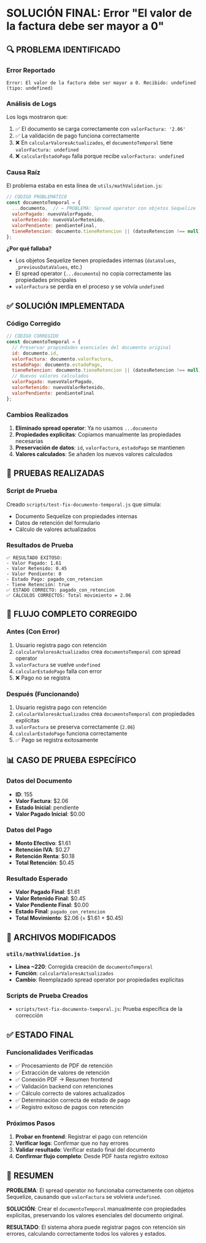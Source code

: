 # SOLUCIÓN FINAL: Error "El valor de la factura debe ser mayor a 0"

## 🔍 PROBLEMA IDENTIFICADO

### Error Reportado
```
Error: El valor de la factura debe ser mayor a 0. Recibido: undefined (tipo: undefined)
```

### Análisis de Logs
Los logs mostraron que:
1. ✅ El documento se carga correctamente con `valorFactura: '2.06'`
2. ✅ La validación de pago funciona correctamente
3. ❌ En `calcularValoresActualizados`, el `documentoTemporal` tiene `valorFactura: undefined`
4. ❌ `calcularEstadoPago` falla porque recibe `valorFactura: undefined`

### Causa Raíz
El problema estaba en esta línea de `utils/mathValidation.js`:

```javascript
// CÓDIGO PROBLEMÁTICO
const documentoTemporal = {
  ...documento,  // ← PROBLEMA: Spread operator con objetos Sequelize
  valorPagado: nuevoValorPagado,
  valorRetenido: nuevoValorRetenido,
  valorPendiente: pendienteFinal,
  tieneRetencion: documento.tieneRetencion || (datosRetencion !== null)
};
```

**¿Por qué fallaba?**
- Los objetos Sequelize tienen propiedades internas (`dataValues`, `_previousDataValues`, etc.)
- El spread operator (`...documento`) no copia correctamente las propiedades principales
- `valorFactura` se perdía en el proceso y se volvía `undefined`

## ✅ SOLUCIÓN IMPLEMENTADA

### Código Corregido
```javascript
// CÓDIGO CORREGIDO
const documentoTemporal = {
  // Preservar propiedades esenciales del documento original
  id: documento.id,
  valorFactura: documento.valorFactura,
  estadoPago: documento.estadoPago,
  tieneRetencion: documento.tieneRetencion || (datosRetencion !== null),
  // Nuevos valores calculados
  valorPagado: nuevoValorPagado,
  valorRetenido: nuevoValorRetenido,
  valorPendiente: pendienteFinal
};
```

### Cambios Realizados
1. **Eliminado spread operator**: Ya no usamos `...documento`
2. **Propiedades explícitas**: Copiamos manualmente las propiedades necesarias
3. **Preservación de datos**: `id`, `valorFactura`, `estadoPago` se mantienen
4. **Valores calculados**: Se añaden los nuevos valores calculados

## 🧪 PRUEBAS REALIZADAS

### Script de Prueba
Creado `scripts/test-fix-documento-temporal.js` que simula:
- Documento Sequelize con propiedades internas
- Datos de retención del formulario
- Cálculo de valores actualizados

### Resultados de Prueba
```
✅ RESULTADO EXITOSO:
- Valor Pagado: 1.61
- Valor Retenido: 0.45
- Valor Pendiente: 0
- Estado Pago: pagado_con_retencion
- Tiene Retención: true
✅ ESTADO CORRECTO: pagado_con_retencion
✅ CÁLCULOS CORRECTOS: Total movimiento = 2.06
```

## 🎯 FLUJO COMPLETO CORREGIDO

### Antes (Con Error)
1. Usuario registra pago con retención
2. `calcularValoresActualizados` crea `documentoTemporal` con spread operator
3. `valorFactura` se vuelve `undefined`
4. `calcularEstadoPago` falla con error
5. ❌ Pago no se registra

### Después (Funcionando)
1. Usuario registra pago con retención
2. `calcularValoresActualizados` crea `documentoTemporal` con propiedades explícitas
3. `valorFactura` se preserva correctamente (`2.06`)
4. `calcularEstadoPago` funciona correctamente
5. ✅ Pago se registra exitosamente

## 📊 CASO DE PRUEBA ESPECÍFICO

### Datos del Documento
- **ID**: 155
- **Valor Factura**: $2.06
- **Estado Inicial**: pendiente
- **Valor Pagado Inicial**: $0.00

### Datos del Pago
- **Monto Efectivo**: $1.61
- **Retención IVA**: $0.27
- **Retención Renta**: $0.18
- **Total Retención**: $0.45

### Resultado Esperado
- **Valor Pagado Final**: $1.61
- **Valor Retenido Final**: $0.45
- **Valor Pendiente Final**: $0.00
- **Estado Final**: `pagado_con_retencion`
- **Total Movimiento**: $2.06 (= $1.61 + $0.45)

## 🔧 ARCHIVOS MODIFICADOS

### `utils/mathValidation.js`
- **Línea ~220**: Corregida creación de `documentoTemporal`
- **Función**: `calcularValoresActualizados`
- **Cambio**: Reemplazado spread operator por propiedades explícitas

### Scripts de Prueba Creados
- `scripts/test-fix-documento-temporal.js`: Prueba específica de la corrección

## ✅ ESTADO FINAL

### Funcionalidades Verificadas
- ✅ Procesamiento de PDF de retención
- ✅ Extracción de valores de retención
- ✅ Conexión PDF → Resumen frontend
- ✅ Validación backend con retenciones
- ✅ Cálculo correcto de valores actualizados
- ✅ Determinación correcta de estado de pago
- ✅ Registro exitoso de pagos con retención

### Próximos Pasos
1. **Probar en frontend**: Registrar el pago con retención
2. **Verificar logs**: Confirmar que no hay errores
3. **Validar resultado**: Verificar estado final del documento
4. **Confirmar flujo completo**: Desde PDF hasta registro exitoso

## 🎉 RESUMEN

**PROBLEMA**: El spread operator no funcionaba correctamente con objetos Sequelize, causando que `valorFactura` se volviera `undefined`.

**SOLUCIÓN**: Crear el `documentoTemporal` manualmente con propiedades explícitas, preservando los valores esenciales del documento original.

**RESULTADO**: El sistema ahora puede registrar pagos con retención sin errores, calculando correctamente todos los valores y estados. 